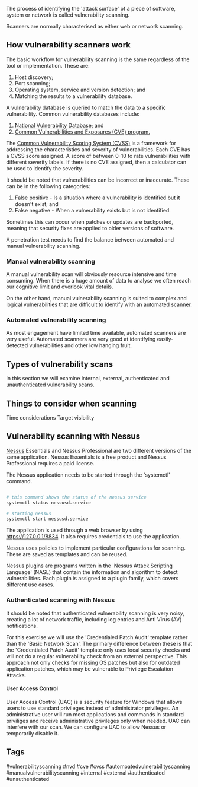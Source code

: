 The process of identifying the 'attack surface' of a piece of software, system or network is called vulnerability scanning.

Scanners are normally characterised as either web or network scanning.  
## How vulnerability scanners work
The basic workflow for vulnerability scanning is the same regardless of the tool or implementation.  These are:

1.  Host discovery;
2. Port scanning;
3. Operating system, service and version detection; and
4. Matching the results to a vulnerability database.

A vulnerability database is queried to match the data to a specific vulnerability.  Common vulnerability databases include:

1. [National Vulnerability Database](https://nvd.nist.gov/); and
2. [Common Vulnerabilities and Exposures (CVE) program.](https://cve.mitre.org/)

The [Common Vulnerability Scoring System (CVSS)](https://nvd.nist.gov/vuln-metrics/cvss) is a framework for addressing the characteristics and severity of vulnerabilities.  Each CVE has a CVSS score assigned.  A score of between 0-10 to rate vulnerabilities with different severity labels.  If there is no CVE assigned, then a calculator can be used to identify the severity.

It should be noted that vulnerabilities can be incorrect or inaccurate.  These can be in the following categories:

1.  False positive - Is a situation where a vulnerability is identified but it doesn't exist; and
2. False negative - When a vulnerability exists but is not identified.

Sometimes this can occur when patches or updates are backported, meaning that security fixes are applied to older versions of software.

A penetration test needs to find the balance between automated and manual vulnerability scanning.  

### Manual vulnerability scanning
A manual vulnerability scan will obviously resource intensive and time consuming.  When there is a huge amount of data to analyse we often reach our cognitive limit and overlook vital details.

On the other hand, manual vulnerability scanning is suited to complex and logical vulnerabilities that are difficult to identify with an automated scanner.
### Automated vulnerability scanning
As most engagement have limited time available, automated scanners are very useful.  Automated scanners are very good at identifying easily-detected vulnerabilities and other low hanging fruit.
## Types of vulnerability scans
In this section we will examine internal, external, authenticated and unauthenticated vulnerability scans.
## Things to consider when scanning
Time considerations
Target visibility
## Vulnerability scanning with Nessus
[Nessus](https://www.tenable.com/products/nessus)  Essentials and Nessus Professional are two different versions of the same application.  Nessus Essentials is a free product and Nessus Professional requires a paid license.

The Nessus application needs to be started through the 'systemctl' command.
~~~ bash

# this command shows the status of the nessus service
systemctl status nessusd.service

# starting nessus
systemctl start nessusd.service

~~~

The application is used through a web browser by using https://127.0.0.1/8834.  It also requires credentials to use the application.

Nessus uses policies to implement particular configurations for scanning.  These are saved as templates and can be reused.

Nessus plugins are programs written in the 'Nessus Attack Scripting Language' (NASL) that contain the information and algorithm to detect vulnerabilities.  Each plugin is assigned to a plugin family, which covers different use cases.   

### Authenticated scanning with Nessus
It should be noted that authenticated vulnerability scanning is very noisy, creating a lot of network traffic, including log entries and Anti Virus (AV) notifications.

For this exercise we will use the 'Credentialed Patch Audit' template rather than the 'Basic Network Scan'.  The primary difference between these is that the 'Credentialed Patch Audit' template only uses local security checks and will not do a regular vulnerability check from an external perspective.  This approach not only checks for missing OS patches but also for outdated application patches, which may be vulnerable to Privilege Escalation Attacks. 

#### User Access Control
User Access Control (UAC) is a security feature for Windows that allows users to use standard privileges instead of administrator privileges.  An administrative user will run most applications and commands in standard priviliges and receive administrative privileges only when needed.  UAC can interfere with our scan.  We can configure UAC to allow Nessus or temporarily disable it.

## Tags
#vulnerabilityscanning
#nvd
#cve
#cvss
#automoatedvulnerabilityscanning
#manualvulnerabilityscanning
#internal
#external
#authenticated
#unauthenticated

